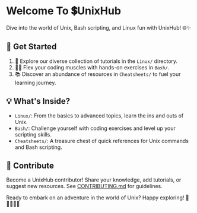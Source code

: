 # Welcome To 💲UnixHub

Dive into the world of Unix, Bash scripting, and Linux fun with UnixHub! 🌐✨

## 🚀 Get Started

1. 🌈 Explore our diverse collection of tutorials in the `Linux/` directory.
2. 🏋️‍♀️ Flex your coding muscles with hands-on exercises in `Bash/`.
3. 📚 Discover an abundance of resources in `Cheatsheets/` to fuel your learning journey.

## 💡 What's Inside?

- `Linux/`: From the basics to advanced topics, learn the ins and outs of Unix.
- `Bash/`: Challenge yourself with coding exercises and level up your scripting skills.
- `Cheatsheets/`: A treasure chest of quick references for Unix commands and Bash scripting.

## 🌟 Contribute

Become a UnixHub contributor! Share your knowledge, add tutorials, or suggest new resources. See [CONTRIBUTING.md](CONTRIBUTING.md) for guidelines.

Ready to embark on an adventure in the world of Unix? Happy exploring! 🎉👩‍💻👨‍💻
